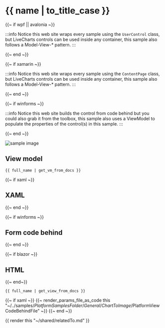 # {{ name | to_title_case }}

{{~ if wpf || avalonia ~}}

:::info
Notice this web site wraps every sample using the `UserControl` class, but LiveCharts controls can be used inside any container, 
this sample also follows a Model-View-* pattern.
:::

{{~ end ~}}

{{~ if xamarin ~}}

:::info
Notice this web site wraps every sample using the `ContentPage` class, but LiveCharts controls can be used inside any container, 
this sample also follows a Model-View-* pattern.
:::

{{~ end ~}}

{{~ if winforms ~}}

:::info
Notice this web site builds the control from code behind but you could also grab it from the toolbox,
this sample also uses a ViewModel to populate the properties of the control(s) in this sample.
:::

{{~ end ~}}

<div class="text-center">
    <img src="{{ assets_url }}/docs/{{ unique_name }}/result2.png" alt="sample image" />
</div>

## View model

```
{{ full_name | get_vm_from_docs }}
```

{{~ if xaml ~}}
## XAML
{{~ end ~}}

{{~ if winforms ~}}
## Form code behind
{{~ end ~}}

{{~ if blazor ~}}
## HTML
{{~ end~}}

```
{{ full_name | get_view_from_docs }}
```

{{~ if xaml ~}}
{{~ render_params_file_as_code this "~/../samples/$PlatformSamplesFolder/General/ChartToImage/$PlatformViewCodeBehindFile" ~}}
{{~ end ~}}

{{ render this "~/shared/relatedTo.md" }}